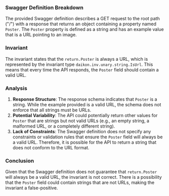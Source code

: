 ### Swagger Definition Breakdown
The provided Swagger definition describes a GET request to the root path ("/") with a response that returns an object containing a property named `Poster`. The `Poster` property is defined as a string and has an example value that is a URL pointing to an image.

### Invariant
The invariant states that the `return.Poster` is always a URL, which is represented by the invariant type `daikon.inv.unary.string.IsUrl`. This means that every time the API responds, the `Poster` field should contain a valid URL.

### Analysis
1. **Response Structure**: The response schema indicates that `Poster` is a string. While the example provided is a valid URL, the schema does not enforce that all strings must be URLs. 
2. **Potential Variability**: The API could potentially return other values for `Poster` that are strings but not valid URLs (e.g., an empty string, a malformed URL, or a completely different string).
3. **Lack of Constraints**: The Swagger definition does not specify any constraints or validation rules that ensure the `Poster` field will always be a valid URL. Therefore, it is possible for the API to return a string that does not conform to the URL format.

### Conclusion
Given that the Swagger definition does not guarantee that `return.Poster` will always be a valid URL, the invariant is not correct. There is a possibility that the `Poster` field could contain strings that are not URLs, making the invariant a false-positive.
